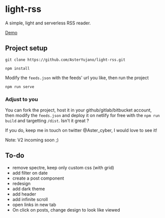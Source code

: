 # light-rss

A simple, light and serverless RSS reader.

[Demo](https://light-rss.netlify.com)

## Project setup
```
git clone https://github.com/AsterYujano/light-rss.git
```

```
npm install
```

Modify the `feeds.json` with the feeds' url you like, then run the project

```
npm run serve
```

### Adjust to you

You can fork the project, host it in your github/gitlab/bitbucket account, then modify the `feeds.json` and deploy it on netlify for free with the `npm run build` and targetting `/dist`. Isn't it great ?

If you do, keep me in touch on twitter @Aster_cyber, I would love to see it!

Note: V2 incoming soon ;)

## To-do

* remove spectre, keep only custom css (with grid)
* add filter on date
* create a post component
* redesign
* add dark theme
* add header
* add infinite scroll
* open links in new tab
* On click on posts, change design to look like viewed
